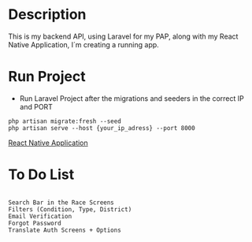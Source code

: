 # Description

This is my backend API, using Laravel for my PAP, along with my React Native Application, I´m creating a running app.

# Run Project

- Run Laravel Project after the migrations and seeders in the correct IP and PORT

```
php artisan migrate:fresh --seed
php artisan serve --host {your_ip_adress} --port 8000
```

[React Native Application]([markdowns/comments.md](https://github.com/lascabim/rn_pap))

# To Do List

```

Search Bar in the Race Screens
Filters (Condition, Type, District)
Email Verification
Forgot Password
Translate Auth Screens + Options

```